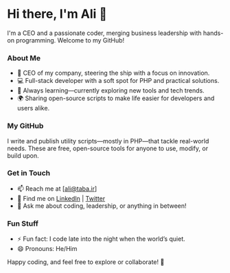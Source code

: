 # Hi there, I'm Ali 👋

I'm a CEO and a passionate coder, merging business leadership with hands-on programming. Welcome to my GitHub!

### About Me
- 💼 CEO of my company, steering the ship with a focus on innovation.  
- 💻 Full-stack developer with a soft spot for PHP and practical solutions.  
- 🌱 Always learning—currently exploring new tools and tech trends.  
- 🌍 Sharing open-source scripts to make life easier for developers and users alike.  

### My GitHub
I write and publish utility scripts—mostly in PHP—that tackle real-world needs. These are free, open-source tools for anyone to use, modify, or build upon.

### Get in Touch
- 📫 Reach me at [ali@taba.ir]  
- 🔗 Find me on [LinkedIn](https://linkedin.com/in/ali-iranpour) | [Twitter](https://x.com/aliir98)
- 💬 Ask me about coding, leadership, or anything in between!

### Fun Stuff
- ⚡ Fun fact: I code late into the night when the world’s quiet.  
- 😄 Pronouns: He/Him  

Happy coding, and feel free to explore or collaborate! 🚀
